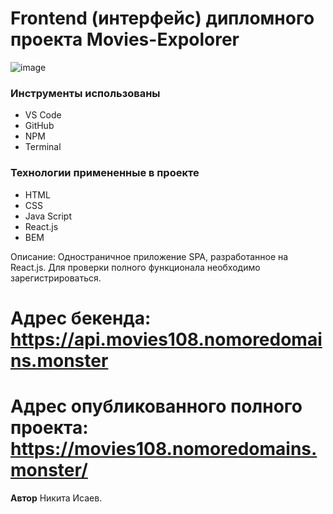 # Frontend (интерфейс) дипломного проекта Movies-Expolorer
![image](https://user-images.githubusercontent.com/34595724/138551905-0d4a1a96-e334-4f92-8202-aae9617e810f.png)

### Инструменты использованы

* VS Code
* GitHub
* NPM
* Terminal

### Технологии примененные в проекте

* HTML
* CSS
* Java Script
* React.js
* BEM

Описание: Одностраничное приложение SPA, разработанное на React.js. Для проверки полного функционала необходимо зарегистрироваться.

# Адрес бекенда: https://api.movies108.nomoredomains.monster
# Адрес опубликованного полного проекта: https://movies108.nomoredomains.monster/

**Автор**
Никита Исаев.
